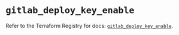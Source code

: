 # `gitlab_deploy_key_enable`

Refer to the Terraform Registry for docs: [`gitlab_deploy_key_enable`](https://registry.terraform.io/providers/gitlabhq/gitlab/16.8.0/docs/resources/deploy_key_enable).
